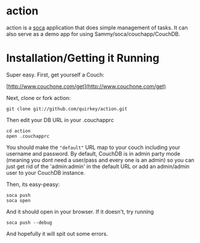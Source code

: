 # action

action is a [soca](http://github.com/quirkey/soca) application that does 
simple management of tasks. It can also serve as a demo app for using Sammy/soca/couchapp/CouchDB.

# Installation/Getting it Running

Super easy. First, get yourself a Couch: 

[http://www.couchone.com/get](http://www.couchone.com/get)

Next, clone or fork action:

    git clone git://github.com/quirkey/action.git
    
Then edit your DB URL in your .couchapprc
    
    cd action
    open .couchapprc
    
You should make the `"default"` URL map to your couch including your username and password. By default, CouchDB is in admin party mode (meaning you dont need a user/pass and every one is an admin) so you can just get rid of the 'admin:admin' in the default URL or add an admin/admin user to your CouchDB instance.

Then, its easy-peasy:

    soca push
    soca open 
    
And it should open in your browser. If it doesn't, try running 

    soca push --debug 
    
And hopefully it will spit out some errors.





    